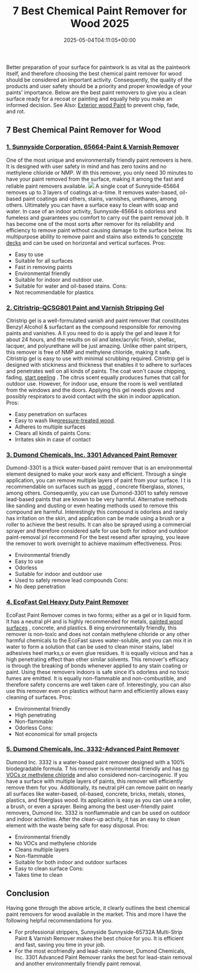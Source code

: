 ﻿---
layout: post
title: 7 Best Chemical Paint Remover for Wood 2025
date: '2025-05-04T04:11:05+00:00'
categories:
- Paint
- Product Reviews
tags: []
slug: /best-chemical-paint-remover-for-wood/
lastmod: 2025-05-07T12:21:23+03:00
---

Better preparation of your surface for paintwork is as vital as the paintwork itself, and therefore choosing the best chemical paint remover for wood should be considered an important activity.
Consequently, the quality of the products and user safety should be a priority and proper knowledge of your paints' importance.
Below are the best paint removers to give you a clean surface ready for a recoat or painting and equally help you make an informed decision. See Also:
[Exterior wood Paint](https://pestpolicy.com/best-paint-sprayer-for-furniture/)
to prevent chip, fade, and rot.
## 7 Best Chemical Paint Remover for Wood
### [1. Sunnyside Corporation, 65664-Paint & Varnish Remover](https://www.amazon.com/dp/B000TUHPAY/?tag=p-policy-20)
One of the most unique and environmentally friendly paint removers is here. It is designed with user safety in mind and has zero toxins and no methylene chloride or NMP.
W
ith this remover, you only need 30 minutes to have your paint removed from the surface, making it among the fast and reliable paint removers available.
![](/assets/img/03/Best-Chemical-Paint-Remover-for-Wood-300x200.jpg)
A single coat of Sunnyside-65664 removes up to 3 layers of coatings at-a-time. It removes water-based, oil-based paint coatings and others, stains, varnishes, urethanes, among others.
Ultimately you can have a surface easy to clean with soap and water. In case of an indoor activity, Sunnyside-65664 is odorless and fumeless and guarantees you comfort to carry out the paint removal job.
It has become one of the most sorts after remover for its reliability and efficiency to remove paint without causing damage to the surface below.
Its multipurpose ability to remove paint and stains also extends to
[concrete decks](https://pestpolicy.com/best-paint-for-concrete-pool-deck/)
and can be used on horizontal and vertical surfaces.
Pros:
- Easy to use
- Suitable for all surfaces
- Fast in removing paints
- Environmental friendly
- Suitable for indoor and outdoor use.
- Suitable for water and oil-based stains.
Cons:
- Not recommendable for plastics
### [2. Citristrip-QCSG801 Paint and Varnish Stripping Gel](https://www.amazon.com/dp/B07LF8T6PM/?tag=p-policy-20)
Citristrip gel is a well-formulated vanish and paint remover that constitutes Benzyl Alcohol & surfactant as the compound responsible for removing paints and vanishes.
A
ll you need to do is apply the gel and leave it for about 24 hours, and the results on oil and latex/acrylic finish, shellac, lacquer, and polyurethane will be just amazing.
Unlike other paint stripers, this remover is free of NMP and methylene chloride, making it safe. Citristrip gel is easy to use with minimal scrubbing required.
Citristrip gel is designed with stickiness and thickness that enables it to adhere to surfaces and penetrates well on all kinds of paints. The coat won't cause chipping, fading,
[start peeling](https://pestpolicy.com/how-do-i-fix-peeling-paint-on-ceiling/)
.
The citrus scent equally produces fumes that call for outdoor use. However, for indoor use, ensure the room is well ventilated from the windows and the doors.
Applying this gel needs gloves and possibly respirators to avoid contact with the skin in indoor application.
Pros:
- Easy penetration on surfaces
- Easy to wash like[pressure-treated wood](https://pestpolicy.com/best-deck-sealer-for-pressure-treated-wood/).
- Adheres to multiple surfaces
- Clears all kinds of paints
Cons:
- Irritates skin in case of contact
### [3. Dumond Chemicals, Inc. 3301 Advanced Paint Remover](https://www.amazon.com/dp/B08HQD44DH/?tag=p-policy-20)
Dumond-3301 is a thick water-based paint remover that is an environmental element designed to make your work easy and efficient. Through a single application, you can remove multiple layers of paint from your surface.
I
t is recommendable on surfaces such as
[wood](https://pestpolicy.com/best-stain-for-red-oak-floors/)
, concrete fiberglass, stones, among others.
Consequently, you can use Dumond-3301 to safely remove lead-based paints that are known to be very harmful.
Alternative methods like sanding and dusting or even heating methods used to remove this compound are harmful.
Interestingly this compound is odorless and rarely has irritation on the skin, and application can be made using a brush or a roller to achieve the best results.
It can also be sprayed using a commercial sprayer and therefore considered safe for use both for indoor and outdoor paint-removal joI recommend
For the best resend after spraying, you leave the remover to work overnight to achieve maximum effectiveness.
Pros:
- Environmental friendly
- Easy to use
- Odorless
- Suitable for indoor and outdoor use
- Used to safely remove lead compounds
Cons:
- No deep penetration
### [4. EcoFast Gel Heavy Duty Paint Remover](https://www.amazon.com/dp/B00KY3053A/?tag=p-policy-20)
EcoFast Paint Remover comes in two forms; either as a gel or in liquid form. It has a neutral pH and is highly recommended for metals,
[painted wood surfaces](https://pestpolicy.com/painted-vs-stained-cabinets/)
, concrete, and plastics.
B
eing environmentally friendly, this remover is non-toxic and does not contain methylene chloride or any other harmful chemicals to the
EcoFast saves water-soluble, and you can mix it in water to form a solution that can be used to clean minor stains, label adhesives heel marks,s or even glue residues.
It is equally vicious and has a high penetrating effect than other similar solvents.
This remover's efficacy is through the breaking of bonds whenever applied to any stain coating or paint.
Using these removers indoors is safe since it’s odorless and no toxic fumes are emitted. It is equally non-flammable and non-combustible, and therefore safety concerns are well taken care of.
Interestingly, you can also use this remover even on plastics without harm and efficiently allows easy cleaning of surfaces.
Pros:
- Environmental friendly
- High penetrating
- Non-flammable
- Odorless
Cons:
- Not economical for small projects
### [5. Dumond Chemicals, Inc. 3332-Advanced Paint Remover](https://www.amazon.com/dp/B08M5JF9S8/?tag=p-policy-20)
Dumond Inc. 3332 is a water-based paint remover designed with a 100% biodegradable formula.
T
his remover is environmental friendly and has
[no VOCs or methylene chloride](https://pestpolicy.com/best-baby-safe-paint-for-crib/)
and also considered non-carcinogenic.
If you have a surface with multiple layers of paints, this remover will efficiently remove them for you.
Additionally, its neutral pH can remove paint on nearly all surfaces like water-based, oil-based, concrete, bricks, metals, stones, plastics, and fiberglass wood. Its application is easy as you can use a roller, a brush, or even a sprayer.
Being among the best user-friendly paint removers, Dumond Inc. 3332 is nonflammable and can be used on outdoor and indoor activities.
After the clean-up activity, it has an easy to clean element with the waste being safe for easy disposal.
Pros:
- Environmental friendly
- No VOCs and methylene chloride
- Cleans multiple layers
- Non-flammable
- Suitable for both indoor and outdoor surfaces
- Easy to clean surface
Cons:
- Takes time to clean
## Conclusion
Having gone through the above article, it clearly outlines the best chemical paint removers for wood available in the market. This and more I have the following helpful recommendations for you.
- For professional strippers, Sunnyside Sunnyside-65732A Multi-Strip Paint & Varnish Remover makes the best choice for you. It is efficient and fast, saving you time in your job.
- For the most ecofriendly and lead-stain remover, Dumond Chemicals, Inc. 3301 Advanced Paint Remover ranks the best for lead-stain removal and another environmentally friendly paint removal.